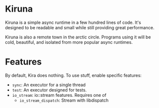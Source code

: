 # Kiruna
Kiruna is a simple async runtime in a few hundred lines of code.  It's designed to be readable and small while still providing great performance.  

Kiruna is also a remote town in the arctic circle.  Programs using it will be cold, beautiful, and isolated from more popular async runtimes.

# Features
By default, Kira does nothing.  To use stuff, enable specific features:
* `sync`: An executor for a single thread
* `test`: An executor designed for tests.
* `io_stream`: io::stream features.  Requires one of
  * `io_stream_dispatch`: Stream with libdispatch


